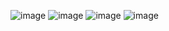 ![image](https://github.com/muthiazs/Praktikum-GKV-D2-2024/assets/134127109/0c86e66c-cfe7-4d24-9f56-88af348dc0d3)
![image](https://github.com/muthiazs/Praktikum-GKV-D2-2024/assets/134127109/a46fafa7-93a9-400f-b5c2-5229c08647dc)
![image](https://github.com/muthiazs/Praktikum-GKV-D2-2024/assets/134127109/55681d36-18f1-481e-b8a8-f2f8e0e7f99e)
![image](https://github.com/muthiazs/Praktikum-GKV-D2-2024/assets/134127109/9e2a75b5-2186-4665-97d0-06129dcc9954)
